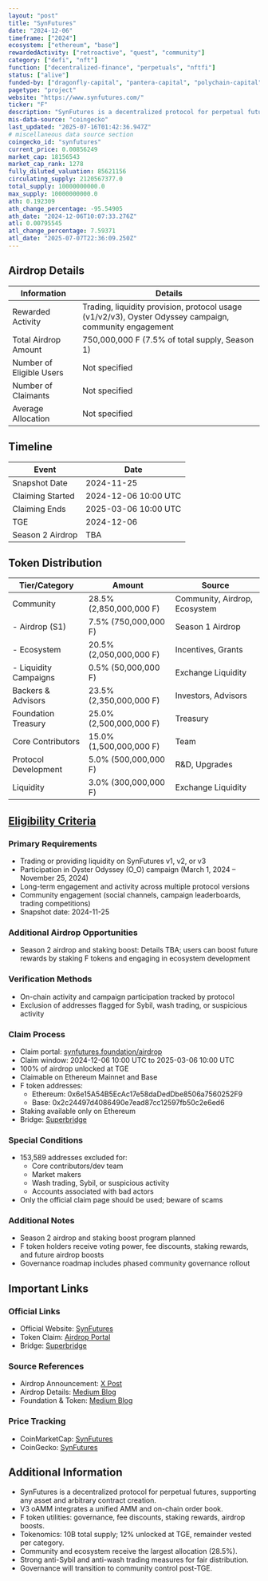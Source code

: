 ```yaml
---
layout: "post"
title: "SynFutures"
date: "2024-12-06"
timeframe: ["2024"]
ecosystem: ["ethereum", "base"]
rewardedActivity: ["retroactive", "quest", "community"]
category: ["defi", "nft"]
function: ["decentralized-finance", "perpetuals", "nftfi"]
status: ["alive"]
funded-by: ["dragonfly-capital", "pantera-capital", "polychain-capital"]
pagetype: "project"
website: "https://www.synfutures.com/"
ticker: "F"
description: "SynFutures is a decentralized protocol for perpetual futures, enabling users to trade any asset and create arbitrary futures contracts, with a unified AMM and on-chain order book model."
mis-data-source: "coingecko"
last_updated: "2025-07-16T01:42:36.947Z"
# miscellaneous data source section
coingecko_id: "synfutures"
current_price: 0.00856249
market_cap: 18156543
market_cap_rank: 1278
fully_diluted_valuation: 85621156
circulating_supply: 2120567377.0
total_supply: 10000000000.0
max_supply: 10000000000.0
ath: 0.192309
ath_change_percentage: -95.54905
ath_date: "2024-12-06T10:07:33.276Z"
atl: 0.00795545
atl_change_percentage: 7.59371
atl_date: "2025-07-07T22:36:09.250Z"
---
```


## Airdrop Details

| Information              | Details                                                      |
| ------------------------ | ------------------------------------------------------------ |
| Rewarded Activity        | Trading, liquidity provision, protocol usage (v1/v2/v3), Oyster Odyssey campaign, community engagement |
| Total Airdrop Amount     | 750,000,000 F (7.5% of total supply, Season 1)               |
| Number of Eligible Users | Not specified                                                |
| Number of Claimants      | Not specified                                                |
| Average Allocation       | Not specified                                                |

## Timeline

| Event               | Date                        |
| ------------------- | --------------------------- |
| Snapshot Date       | 2024-11-25                  |
| Claiming Started    | 2024-12-06 10:00 UTC        |
| Claiming Ends       | 2025-03-06 10:00 UTC        |
| TGE                 | 2024-12-06                  |
| Season 2 Airdrop    | TBA                         |

## Token Distribution

| Tier/Category         | Amount                | Source                |
| --------------------- | --------------------- | --------------------- |
| Community            | 28.5% (2,850,000,000 F)| Community, Airdrop, Ecosystem |
| - Airdrop (S1)       | 7.5% (750,000,000 F)   | Season 1 Airdrop      |
| - Ecosystem          | 20.5% (2,050,000,000 F)| Incentives, Grants    |
| - Liquidity Campaigns| 0.5% (50,000,000 F)    | Exchange Liquidity    |
| Backers & Advisors   | 23.5% (2,350,000,000 F)| Investors, Advisors   |
| Foundation Treasury  | 25.0% (2,500,000,000 F)| Treasury              |
| Core Contributors    | 15.0% (1,500,000,000 F)| Team                  |
| Protocol Development | 5.0% (500,000,000 F)   | R&D, Upgrades         |
| Liquidity            | 3.0% (300,000,000 F)   | Exchange Liquidity    |

## [Eligibility Criteria](https://medium.com/synfutures/synfutures-f-airdrop-5a849c464ffb)

### Primary Requirements

- Trading or providing liquidity on SynFutures v1, v2, or v3
- Participation in Oyster Odyssey (O_O) campaign (March 1, 2024 – November 25, 2024)
- Long-term engagement and activity across multiple protocol versions
- Community engagement (social channels, campaign leaderboards, trading competitions)
- Snapshot date: 2024-11-25

### Additional Airdrop Opportunities

- Season 2 airdrop and staking boost: Details TBA; users can boost future rewards by staking F tokens and engaging in ecosystem development

### Verification Methods

- On-chain activity and campaign participation tracked by protocol
- Exclusion of addresses flagged for Sybil, wash trading, or suspicious activity

### Claim Process

- Claim portal: [synfutures.foundation/airdrop](http://synfutures.foundation/airdrop)
- Claim window: 2024-12-06 10:00 UTC to 2025-03-06 10:00 UTC
- 100% of airdrop unlocked at TGE
- Claimable on Ethereum Mainnet and Base
- F token addresses:
  - Ethereum: 0x6e15A54B5EcAc17e58daDedDbe8506a7560252F9
  - Base: 0x2c24497d4086490e7ead87cc12597fb50c2e6ed6
- Staking available only on Ethereum
- Bridge: [Superbridge](https://superbridge.app/)

### Special Conditions

- 153,589 addresses excluded for:
  - Core contributors/dev team
  - Market makers
  - Wash trading, Sybil, or suspicious activity
  - Accounts associated with bad actors
- Only the official claim page should be used; beware of scams

### Additional Notes

- Season 2 airdrop and staking boost program planned
- F token holders receive voting power, fee discounts, staking rewards, and future airdrop boosts
- Governance roadmap includes phased community governance rollout

## Important Links

### Official Links

- Official Website: [SynFutures](https://www.synfutures.com/)
- Token Claim: [Airdrop Portal](http://synfutures.foundation/airdrop)
- Bridge: [Superbridge](https://superbridge.app/)

### Source References

- Airdrop Announcement: [X Post](https://x.com/SynFuturesDefi/status/1863908060722581640)
- Airdrop Details: [Medium Blog](https://medium.com/synfutures/synfutures-f-airdrop-5a849c464ffb)
- Foundation & Token: [Medium Blog](https://medium.com/synfutures/introducing-synfutures-foundation-and-the-f-token-207bf843f0eb)

### Price Tracking

- CoinMarketCap: [SynFutures](https://coinmarketcap.com/currencies/synfutures/)
- CoinGecko: [SynFutures](https://www.coingecko.com/en/coins/synfutures)

## Additional Information

- SynFutures is a decentralized protocol for perpetual futures, supporting any asset and arbitrary contract creation.
- V3 oAMM integrates a unified AMM and on-chain order book.
- F token utilities: governance, fee discounts, staking rewards, airdrop boosts.
- Tokenomics: 10B total supply; 12% unlocked at TGE, remainder vested per category.
- Community and ecosystem receive the largest allocation (28.5%).
- Strong anti-Sybil and anti-wash trading measures for fair distribution.
- Governance will transition to community control post-TGE.